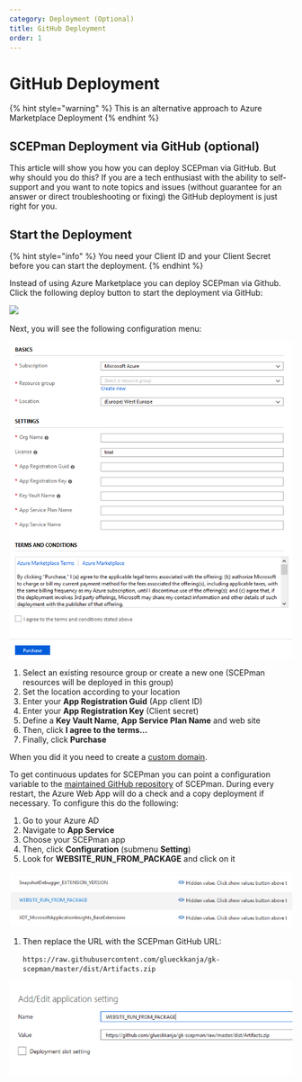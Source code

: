 ```yaml
---
category: Deployment (Optional)
title: GitHub Deployment
order: 1
---
```


# GitHub Deployment

{% hint style="warning" %}
This is an alternative approach to Azure Marketplace Deployment
{% endhint %}

## SCEPman Deployment via GitHub \(optional\)

This article will show you how you can deploy SCEPman via GitHub. But why should you do this? If you are a tech enthusiast with the ability to self-support and you want to note topics and issues \(without guarantee for an answer or direct troubleshooting or fixing\) the GitHub deployment is just right for you.

## Start the Deployment

{% hint style="info" %}
You need your Client ID and your Client Secret before you can start the deployment.
{% endhint %}

Instead of using Azure Marketplace you can deploy SCEPman via Github. Click the following deploy button to start the deployment via GitHub:

[![](http://azuredeploy.net/deploybutton.png)](https://portal.azure.com/#create/Microsoft.Template/uri/https%3A%2F%2Fraw.githubusercontent.com%2Fglueckkanja%2Fgk-scepman%2Fmaster%2Fazuredeploy.json)

Next, you will see the following configuration menu:

![](../.gitbook/assets/scepman_optional1%20%281%29.png)

1. Select an existing resource group or create a new one \(SCEPman resources will be deployed in this group\)
2. Set the location according to your location
3. Enter your **App Registration Guid** \(App client ID\)
4. Enter your **App Registration Key** \(Client secret\)
5. Define a **Key Vault Name**, **App Service Plan Name** and web site
6. Then, click **I agree to the terms...**
7. Finally, click **Purchase**

When you did it you need to create a [custom domain](03_customdomain.md).

To get continuous updates for SCEPman you can point a configuration variable to the [maintained GitHub repository](https://github.com/glueckkanja/gk-scepman) of SCEPman. During every restart, the Azure Web App will do a check and a copy deployment if necessary. To configure this do the following:

1. Go to your Azure AD
2. Navigate to **App Service**
3. Choose your SCEPman app
4. Then, click **Configuration** \(submenu **Setting**\)
5. Look for **WEBSITE\_RUN\_FROM\_PACKAGE** and click on it

![](../.gitbook/assets/scepman_optional2%20%281%29.png)

1. Then replace the URL with the SCEPman GitHub URL:   

   `https://raw.githubusercontent.com/glueckkanja/gk-scepman/master/dist/Artifacts.zip`

![](../.gitbook/assets/scepman_optional3%20%281%29.png)

